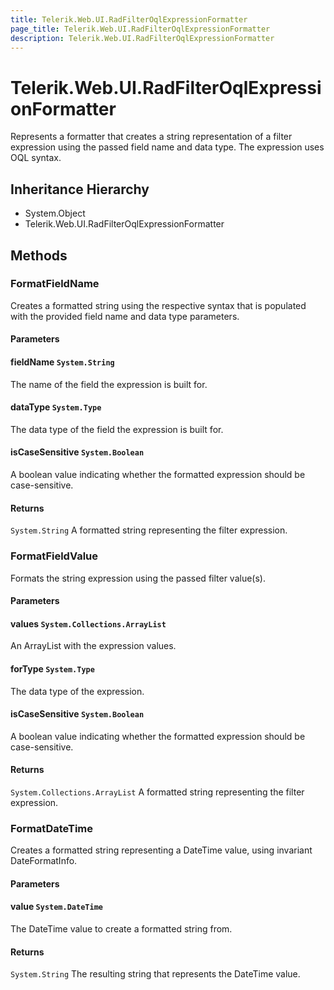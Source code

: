 ```yaml
---
title: Telerik.Web.UI.RadFilterOqlExpressionFormatter
page_title: Telerik.Web.UI.RadFilterOqlExpressionFormatter
description: Telerik.Web.UI.RadFilterOqlExpressionFormatter
---
```


# Telerik.Web.UI.RadFilterOqlExpressionFormatter

Represents a formatter that creates a string representation of a filter expression 
            using the passed field name and data type. The expression uses OQL syntax.

## Inheritance Hierarchy

* System.Object
* Telerik.Web.UI.RadFilterOqlExpressionFormatter

## Methods

###  FormatFieldName

Creates a formatted string using the respective syntax that is populated with the 
            provided field name and data type parameters.

#### Parameters

#### fieldName `System.String`

The name of the field the expression is built for.

#### dataType `System.Type`

The data type of the field the expression is built for.

#### isCaseSensitive `System.Boolean`

A boolean value indicating whether the formatted expression
            should be case-sensitive.

#### Returns

`System.String` A formatted string representing the filter expression.

###  FormatFieldValue

Formats the string expression using the passed filter value(s).

#### Parameters

#### values `System.Collections.ArrayList`

An ArrayList with the expression values.

#### forType `System.Type`

The data type of the expression.

#### isCaseSensitive `System.Boolean`

A boolean value indicating whether the formatted expression
            should be case-sensitive.

#### Returns

`System.Collections.ArrayList` A formatted string representing the filter expression.

###  FormatDateTime

Creates a formatted string representing a DateTime value, using invariant DateFormatInfo.

#### Parameters

#### value `System.DateTime`

The DateTime value to create a formatted string from.

#### Returns

`System.String` The resulting string that represents the DateTime value.

